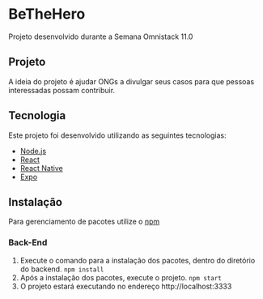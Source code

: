 # BeTheHero
Projeto desenvolvido durante a Semana Omnistack 11.0

## Projeto
A ideia do projeto é ajudar ONGs a divulgar seus casos para que pessoas interessadas possam contribuir.

## Tecnologia
Este projeto foi desenvolvido utilizando as seguintes tecnologias:

* [Node.js](https://nodejs.org/en/)
* [React](https://reactjs.org/)
* [React Native](https://facebook.github.io/react-native/)
* [Expo](https://expo.io/)

## Instalação
Para gerenciamento de pacotes utilize o [npm](www.npmjs.com/)

### Back-End
1. Execute o comando para a instalação dos pacotes, dentro do diretório do backend.
  ``` npm install ```
2. Após a instalação dos pacotes, execute o projeto. 
  ``` npm start ```
3. O projeto estará executando no endereço http://localhost:3333
